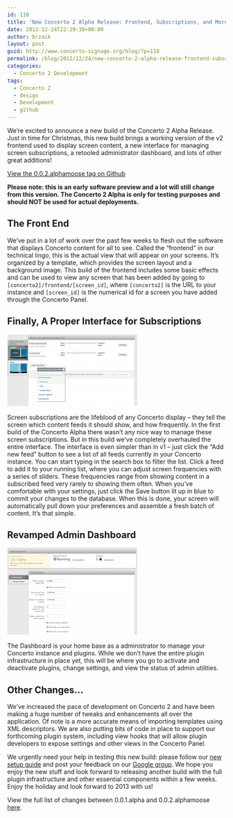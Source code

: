 ```yaml
---
id: 118
title: 'New Concerto 2 Alpha Release: Frontend, Subscriptions, and More!'
date: 2012-12-24T22:29:38+00:00
author: brzaik
layout: post
guid: http://www.concerto-signage.org/blog/?p=118
permalink: /blog/2012/12/24/new-concerto-2-alpha-release-frontend-subscriptions-and-more/
categories:
  - Concerto 2 Development
tags:
  - Concerto 2
  - design
  - Development
  - github
---
```

We&#8217;re excited to announce a new build of the Concerto 2 Alpha Release. Just in time for Christmas, this new build brings a working version of the v2 frontend used to display screen content, a new interface for managing screen subscriptions, a retooled administrator dashboard, and lots of other great additions!

[View the 0.0.2.alphamoose tag on Github](https://github.com/concerto/concerto/tree/0.0.2.alphamoose)

**Please note: this is an early software preview and a lot will still change from this version. The Concerto 2 Alpha is only for testing purposes and should NOT be used for actual deployments.**

## The Front End

We&#8217;ve put in a lot of work over the past few weeks to flesh out the software that displays Concerto content for all to see. Called the &#8220;frontend&#8221; in our technical lingo, this is the actual view that will appear on your screens. It&#8217;s organized by a template, which provides the screen layout and a background image. This build of the frontend includes some basic effects and can be used to view any screen that has been added by going to `[concerto2]/frontend/[screen_id]`, where `[concerto2]` is the URL to your instance and `[screen_id]` is the numerical id for a screen you have added through the Concerto Panel.

## Finally, A Proper Interface for Subscriptions

[<img class="alignnone size-medium wp-image-123" title="Subscriptions UI" alt="" src="/assets/blog/2012/12/Screen-Shot-2012-12-24-at-9.36.33-PM-300x165.png" width="300" height="165" />](/assets/blog/2012/12/Screen-Shot-2012-12-24-at-9.36.33-PM.png)

Screen subscriptions are the lifeblood of any Concerto display &#8211; they tell the screen which content feeds it should show, and how frequently. In the first build of the Concerto Alpha there wasn&#8217;t any nice way to manage these screen subscriptions. But in this build we&#8217;ve completely overhauled the entire interface. The interface is even simpler than in v1 &#8211; just click the &#8220;Add new feed&#8221; button to see a list of all feeds currently in your Concerto instance. You can start typing in the search box to filter the list. Click a feed to add it to your running list, where you can adjust screen frequencies with a series of sliders. These frequencies range from showing content in a subscribed feed very rarely to showing them often. When you&#8217;ve comfortable with your settings, just click the Save button lit up in blue to commit your changes to the database. When this is done, your screen will automatically pull down your preferences and assemble a fresh batch of content. It&#8217;s that simple.

## Revamped Admin Dashboard

[<img class="alignnone size-medium wp-image-125" title="Revamped Admin Dashboard" alt="" src="/assets/blog/2012/12/Screen-Shot-2012-12-24-at-9.36.14-PM-300x200.png" width="300" height="200" />](/assets/blog/2012/12/Screen-Shot-2012-12-24-at-9.36.14-PM.png)

The Dashboard is your home base as a administrator to manage your Concerto instance and plugins. While we don&#8217;t have the entire plugin infrastructure in place yet, this will be where you go to activate and deactivate plugins, change settings, and view the status of admin utilities.

## Other Changes&#8230;

We&#8217;ve increased the pace of development on Concerto 2 and have been making a huge number of tweaks and enhancements all over the application. Of note is a more accurate means of importing templates using XML descriptors. We are also putting bits of code in place to support our forthcoming plugin system, including view hooks that will allow plugin developers to expose settings and other views in the Concerto Panel.

We urgently need your help in testing this new build: please follow our [new setup guide](https://github.com/concerto/concerto/wiki/Installing-Concerto-2 "Concerto 2 Setup Guide") and post your feedback on our [Google group](https://groups.google.com/forum/?fromgroups#!forum/concerto-digital-signage). We hope you enjoy the new stuff and look forward to releasing another build with the full plugin infrastructure and other essential components within a few weeks. Enjoy the holiday and look forward to 2013 with us!

View the full list of changes between 0.0.1.alpha and 0.0.2.alphamoose [here](https://github.com/concerto/concerto/compare/0.0.1.alpha...0.0.2.alphamoose).